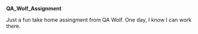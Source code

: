 **QA_Wolf_Assignment**

Just a fun take home assingment from QA Wolf. One day, I know I can work there.
